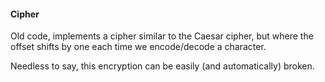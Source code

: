 #### Cipher

Old code, implements a cipher similar to the Caesar cipher, but
where the offset shifts by one each time we encode/decode a character.

Needless to say, this encryption can be easily (and automatically) broken.
